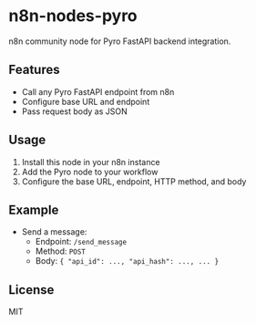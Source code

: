 # n8n-nodes-pyro

n8n community node for Pyro FastAPI backend integration.

## Features

- Call any Pyro FastAPI endpoint from n8n
- Configure base URL and endpoint
- Pass request body as JSON

## Usage

1. Install this node in your n8n instance
2. Add the Pyro node to your workflow
3. Configure the base URL, endpoint, HTTP method, and body

## Example

- Send a message:
  - Endpoint: `/send_message`
  - Method: `POST`
  - Body: `{ "api_id": ..., "api_hash": ..., ... }`

## License

MIT
